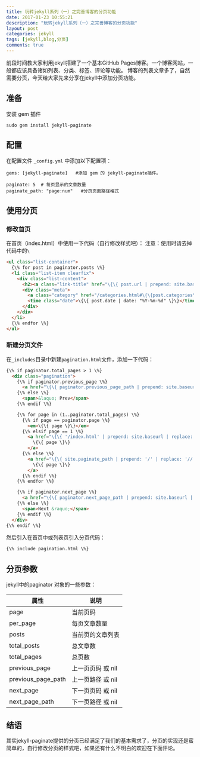 ```yaml
---
title: 玩转jekyll系列（一）之完善博客的分页功能
date: 2017-01-23 10:55:21
description: "玩转jekyll系列（一）之完善博客的分页功能"
layout: post
categories: jekyll
tags: [jekyll,blog,分页]
comments: true
---
```

前段时间教大家利用jekyll搭建了一个基本GitHub Pages博客。一个博客网站，一般都应该具备诸如列表、分类、标签、评论等功能。
博客的列表文章多了，自然需要分页，今天给大家先来分享在jekyll中添加分页功能。

## 准备
安装 gem 插件

```
sudo gem install jekyll-paginate
```

## 配置
在配置文件 `_config.yml` 中添加以下配置项：

```
gems: [jekyll-paginate]   #添加 gem 的 jekyll-paginate插件。

paginate: 5  # 每页显示的文章数量
paginate_path: "page:num"   #分页页面路径格式
```

## 使用分页

### 修改首页
在首页（index.html）中使用一下代码（自行修改样式吧）：
注意：使用时请去掉代码中的`\`

```html
<ul class="list-container">
  {\% for post in paginator.posts \%}
  <li class="list-item clearfix">
    <div class="list-content">
      <h2><a class="link-title" href="\{\{ post.url | prepend: site.baseurl \}\}">\{\{ post.title \}\}</a></h2>
      <div class="meta">
        <a class="category" href="/categories.html#\{\{post.categories\}\}">\{\{ post.categories \}\}</a>
        <time class="date">\{\{ post.date | date: "%Y-%m-%d" \}\}</time>
      </div>
    </div>
  </li>
  {\% endfor \%}
</ul>
```

### 新建分页文件
在`_includes`目录中新建`pagination.html`文件，添加一下代码：

```html
{\% if paginator.total_pages > 1 \%}
  <div class="pagination">
    {\% if paginator.previous_page \%}
      <a href="\{\{ paginator.previous_page_path | prepend: site.baseurl | replace: '//', '/' \}\}">&laquo; Prev</a>
    {\% else \%}
      <span>&laquo; Prev</span>
    {\% endif \%}

    {\% for page in (1..paginator.total_pages) \%}
      {\% if page == paginator.page \%}
        <em>\{\{ page \}\}</em>
      {\% elsif page == 1 \%}
        <a href="\{\{ '/index.html' | prepend: site.baseurl | replace: '//', '/' \}\}">
          \{\{ page \}\}
        </a>
      {\% else \%}
        <a href="\{\{ site.paginate_path | prepend: '/' | replace: '//', '/' | replace: ':num', page \}\}">
          \{\{ page \}\}
        </a>
      {\% endif \%}
    {\% endfor \%}

    {\% if paginator.next_page \%}
      <a href="\{\{ paginator.next_page_path | prepend: site.baseurl | replace: '//', '/' \}\}">Next &raquo;</a>
    {\% else \%}
      <span>Next &raquo;</span>
    {\% endif \%}
  </div>
{\% endif \%}
```
然后引入在首页中或列表页引入分页代码：

```html
{\% include pagination.html \%}
```

## 分页参数
jekyll中的paginator 对象的一些参数：

|  属性	| 说明  |
|  ---  | ---   |
|  page	| 当前页码  |
|  per_page	| 每页文章数量  |
|  posts	| 当前页的文章列表  |
|  total_posts	| 总文章数  |
|  total_pages	| 总页数  |
|  previous_page	| 上一页页码 或 nil  |
|  previous_page_path	| 上一页路径 或 nil  |
|  next_page	| 下一页页码 或 nil  |
|  next_page_path	| 下一页路径 或 nil  |


## 结语
其实jekyll-paginate提供的分页已经满足了我们的基本需求了，分页的实现还是蛮简单的，自行修改分页的样式吧，如果还有什么不明白的欢迎在下面评论。
